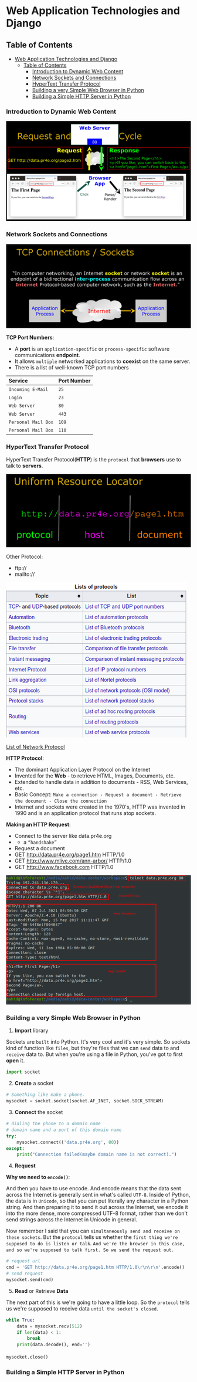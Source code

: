 # Web Application Technologies and Django

## Table of Contents

- [Web Application Technologies and Django](#web-application-technologies-and-django)
  - [Table of Contents](#table-of-contents)
    - [Introduction to Dynamic Web Content](#introduction-to-dynamic-web-content)
    - [Network Sockets and Connections](#network-sockets-and-connections)
    - [HyperText Transfer Protocol](#hypertext-transfer-protocol)
    - [Building a very Simple Web Browser in Python](#building-a-very-simple-web-browser-in-python)
    - [Building a Simple HTTP Server in Python](#building-a-simple-http-server-in-python)

### Introduction to Dynamic Web Content

![images](images/1.png)

### Network Sockets and Connections

![images](images/2.png)

**TCP Port Numbers**:

- A **port** is an `application-specific` or `process-specific` software communications **endpoint**.
- It allows `multiple` networked applications to **coexist** on the same server.
- There is a list of well-known TCP port numbers

| Service             | Port Number |
| :------------------ | ----------- |
| `Incoming E-Mail`   | `25`        |
| `Login`             | `23`        |
| `Web Server`        | `80`        |
| `Web Server`        | `443`       |
| `Personal Mail Box` | `109`       |
| `Personal Mail Box` | `110`       |

### HyperText Transfer Protocol

HyperText Transfer Protocol(**HTTP**) is the `protocol` that **browsers** use to talk to **servers**.

![images](images/3.png)

Other Protocol:

- ftp://
- mailto://

![images](images/protocol-list.png)

[List of Network Protocol](https://en.wikipedia.org/wiki/Lists_of_network_protocols)

**HTTP Protocol**:

- The dominant Application Layer Protocol on the Internet
- Invented for the **Web** - to retrieve HTML, Images, Documents, etc.
- Extended to handle data in addition to documents - RSS, Web Services, etc.
- Basic Concept: `Make a connection - Request a document - Retrieve the document - Close the connection`
- Internet and sockets were created in the 1970's, HTTP was invented in 1990 and is an application protocol that runs atop sockets.

**Making an HTTP Request**:

- Connect to the server like data.pr4e.org
- - a `“handshake”`
- Request a document
- GET http://data.pr4e.org/page1.htm HTTP/1.0
- GET http://www.mlive.com/ann-arbor/ HTTP/1.0
- GET http://www.facebook.com HTTP/1.0

![images](images/making-http-request.png)

### Building a very Simple Web Browser in Python

1. **Import** library

Sockets are `built` into Python. It's very cool and it's very simple. So sockets kind of function like `files`, but they're files that we can `send` data to and `receive` data to. But when you're using a file in Python, you've got to first **open** it.

```py
import socket
```

2. **Create** a socket

```py
# Something like make a phone.
mysocket = socket.socket(socket.AF_INET, socket.SOCK_STREAM)
```

3. **Connect** the socket

```py
# dialing the phone to a domain name
# domain name and a port of this domain name
try:
    mysocket.connect(('data.pr4e.org', 80))
except:
    print("Connection failed(maybe domain name is not correct).")
```

4. **Request**

**Why we need to `encode()`**:

And then you have to use encode. And encode means that the data sent across the Internet is generally sent in what's called `UTF-8`. Inside of Python, the data is in `Unicode`, so that you can put literally any character in a Python string. And then preparing it to send it out across the Internet, we encode it into the more dense, more compressed UTF-8 format, rather than we don't send strings across the Internet in Unicode in general.

Now remember I said that you can `simultaneously send and receive on these sockets`. But the `protocol` tells us whether the `first thing we're supposed to do is listen or talk`. `And we're the browser in this case, and so we're supposed to talk first. So we send the request out.`

```py
# request url
cmd = 'GET http://data.pr4e.org/page1.htm HTTP/1.0\r\n\r\n'.encode()
# send request
mysocket.send(cmd)
```

5. **Read** or Retrieve **Data**

The next part of this is we're going to have a little loop. So the `protocol` tells us we're supposed to receive data `until the socket's closed`.

```py
while True:
    data = mysocket.recv(512)
    if len(data) < 1:
        break
    print(data.decode(), end='')

mysocket.close()
```

### Building a Simple HTTP Server in Python
